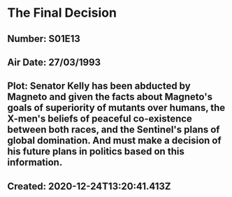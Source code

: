 # The Final Decision
## Number: S01E13
## Air Date: 27/03/1993
## Plot: Senator Kelly has been abducted by Magneto and given the facts about Magneto's goals of superiority of mutants over humans, the X-men's beliefs of peaceful co-existence between both races, and the Sentinel's plans of global domination. And must make a decision of his future plans in politics based on this information.
## Created: 2020-12-24T13:20:41.413Z
